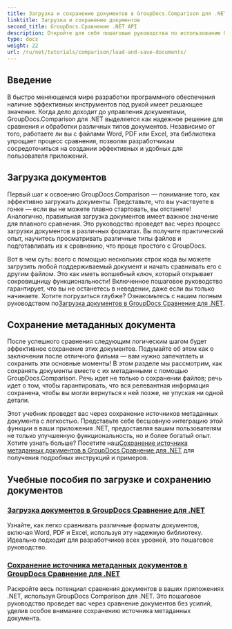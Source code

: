 ```yaml
---
title: Загрузка и сохранение документов в GroupDocs.Comparison для .NET
linktitle: Загрузка и сохранение документов
second_title: GroupDocs.Сравнение .NET API
description: Откройте для себя пошаговые руководства по использованию GroupDocs.Comparison для .NET для эффективной загрузки и сохранения документов. Идеально подходит для разработчиков, желающих оптимизировать сравнение документов.
type: docs
weight: 22
url: /ru/net/tutorials/comparison/load-and-save-documents/
---
```

## Введение

В быстро меняющемся мире разработки программного обеспечения наличие эффективных инструментов под рукой имеет решающее значение. Когда дело доходит до управления документами, GroupDocs.Comparison для .NET выделяется как надежное решение для сравнения и обработки различных типов документов. Независимо от того, работаете ли вы с файлами Word, PDF или Excel, эта библиотека упрощает процесс сравнения, позволяя разработчикам сосредоточиться на создании эффективных и удобных для пользователя приложений.

## Загрузка документов

Первый шаг к освоению GroupDocs.Comparison — понимание того, как эффективно загружать документы. Представьте, что вы участвуете в гонке — если вы не можете плавно стартовать, вы отстанете! Аналогично, правильная загрузка документов имеет важное значение для плавного сравнения. Это руководство проведет вас через процесс загрузки документов в различных форматах. Вы получите практический опыт, научитесь просматривать различные типы файлов и подготавливать их к сравнению, что проще простого с GroupDocs.

 Вот в чем суть: всего с помощью нескольких строк кода вы можете загрузить любой поддерживаемый документ и начать сравнивать его с другим файлом. Это как иметь волшебный ключ, который открывает сокровищницу функциональности! Включенное пошаговое руководство гарантирует, что вы не останетесь в неведении, даже если вы только начинаете. Хотите погрузиться глубже? Ознакомьтесь с нашим полным руководством по[Загрузка документов в GroupDocs Сравнение для .NET](./load-documents/).

## Сохранение метаданных документа

После успешного сравнения следующим логическим шагом будет эффективное сохранение этих документов. Подумайте об этом как о заключении после отличного фильма — вам нужно запечатлеть и сохранить эти основные моменты! В этом разделе мы рассмотрим, как сохранять документы вместе с их метаданными с помощью GroupDocs.Comparison. Речь идет не только о сохранении файлов; речь идет о том, чтобы гарантировать, что вся релевантная информация сохранена, чтобы вы могли вернуться к ней позже, не упуская ни одной детали.

 Этот учебник проведет вас через сохранение источников метаданных документа с легкостью. Представьте себе бесшовную интеграцию этой функции в ваши приложения .NET, предоставляя вашим пользователям не только улучшенную функциональность, но и более богатый опыт. Хотите узнать больше? Посетите наш[Сохранение источника метаданных документов в GroupDocs Сравнение для .NET](./save-documents-metadata-source/) для получения подробных инструкций и примеров.

## Учебные пособия по загрузке и сохранению документов
### [Загрузка документов в GroupDocs Сравнение для .NET](./load-documents/)
Узнайте, как легко сравнивать различные форматы документов, включая Word, PDF и Excel, используя эту надежную библиотеку. Идеально подходит для разработчиков всех уровней, это пошаговое руководство.
### [Сохранение источника метаданных документов в GroupDocs Сравнение для .NET](./save-documents-metadata-source/)
Раскройте весь потенциал сравнения документов в ваших приложениях .NET, используя GroupDocs Comparison для .NET. Это пошаговое руководство проведет вас через сравнение документов без усилий, уделив особое внимание сохранению источника метаданных документа.